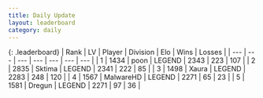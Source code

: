 ```yaml
---
title: Daily Update
layout: leaderboard
category: daily
---
```


{: .leaderboard}
| Rank | LV | Player | Division | Elo | Wins | Losses |
| --- | --- | --- | --- | --- | --- | --- |
| <span data-change="0">1</span> | 1434 | <span title="ID: 540690">poon</span> | LEGEND | <span data-change="0">2343</span> | <span data-change="0">223</span> | <span data-change="0">107</span> |
| <span data-change="0">2</span> | 2835 | <span title="ID: 353063">Sktima</span> | LEGEND | <span data-change="0">2341</span> | <span data-change="7">222</span> | <span data-change="2">85</span> |
| <span data-change="0">3</span> | 1498 | <span title="ID: 200908">Xaura</span> | LEGEND | <span data-change="10">2283</span> | <span data-change="2">248</span> | <span data-change="0">120</span> |
| <span data-change="1">4</span> | 1567 | <span title="ID: 261794">MalwareHD</span> | LEGEND | <span data-change="5">2271</span> | <span data-change="1">65</span> | <span data-change="0">23</span> |
| <span data-change="-1">5</span> | 1581 | <span title="ID: 337810">Dregun</span> | LEGEND | <span data-change="0">2271</span> | <span data-change="0">97</span> | <span data-change="0">36</span> |